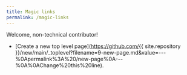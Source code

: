 ```yaml
---
title: Magic links
permalink: /magic-links
---
```


Welcome, non-technical contributor!

- [Create a new top level page](https://github.com/{{ site.repository }}/new/main/_toplevel?filename=9-new-page.md&value=---%0Apermalink%3A%20/new-page%0A---%0A%0AChange%20this%20line).
